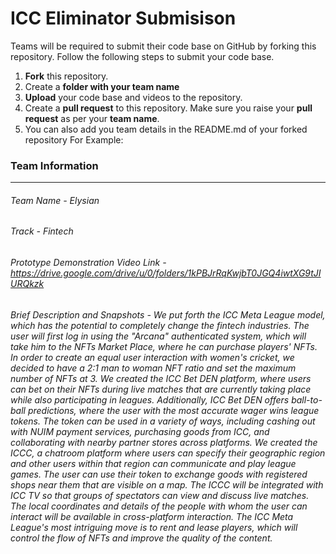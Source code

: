 # ICC Eliminator Submisison
Teams will be required to submit their code base on GitHub by forking this repository.
Follow the following steps to submit your code base.
1. **Fork** this repository.
1. Create a **folder with your team name**
1. **Upload** your code base and videos to the repository.
1. Create a **pull request** to this repository. Make sure you raise your **pull request** as per your **team name**.
1. You can also add you team details in the README.md of your forked repository
For Example:
### Team Information
------------
###### Team Name - Elysian
###### Track - Fintech
###### Prototype Demonstration Video Link - https://drive.google.com/drive/u/0/folders/1kPBJrRqKwjbT0JGQ4iwtXG9tJIURQkzk

###### Brief Description and Snapshots - We put forth the ICC Meta League model, which has the potential to completely change the fintech industries. The user will first log in using the "Arcana" authenticated system, which will take him to the NFTs Market Place, where he can purchase players' NFTs. In order to create an equal user interaction with women's cricket, we decided to have a 2:1 man to woman NFT ratio and set the maximum number of NFTs at 3. We created the ICC Bet DEN platform, where users can bet on their NFTs during live matches that are currently taking place while also participating in leagues. Additionally, ICC Bet DEN offers ball-to-ball predictions, where the user with the most accurate wager wins league tokens. The token can be used in a variety of ways, including cashing out with NUIM payment services, purchasing goods from ICC, and collaborating with nearby partner stores across platforms. We created the ICCC, a chatroom platform where users can specify their geographic region and other users within that region can communicate and play league games. The user can use their token to exchange goods with registered shops near them that are visible on a map. The ICCC will be integrated with ICC TV so that groups of spectators can view and discuss live matches. The local coordinates and details of the people with whom the user can interact will be available in cross-platform interaction. The ICC Meta League's most intriguing move is to rent and lease players, which will control the flow of NFTs and improve the quality of the content.
